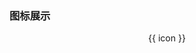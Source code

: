 
### 图标展示

<ot-row-group style="text-align: center;">
    <ot-card v-for="icon in icons" :key="icon" style="min-width: 16em;">
        <div slot="top">
            <ot-icon v-bind="$otColors.color" :icon="icon" lib="font-md-navigation" size="5em" :local-ratio="false"></ot-icon>
        </div>
        <div slot="bottom">
            <ot-link title="Click To Copy" href="javascript:void(0);" v-ot-copy>{{ icon }}</ot-link>
        </div>
    </ot-card>
</ot-row-group>
